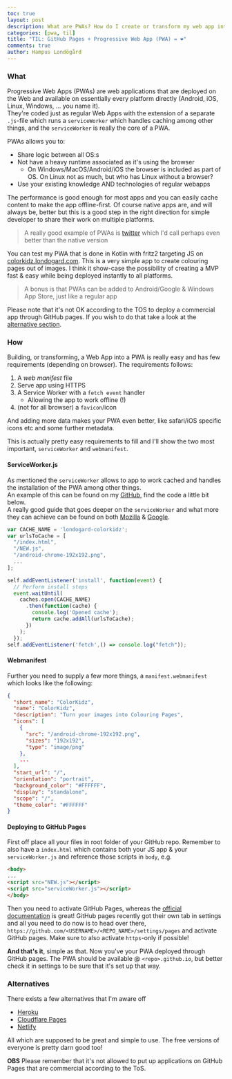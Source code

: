 ```yaml
---
toc: true
layout: post
description: What are PWAs? How do I create or transform my web app into one? How can I deploy them (freely) via GitHub Pages?
categories: [pwa, til]
title: "TIL: GitHub Pages + Progressive Web App (PWA) = ❤️"
comments: true
author: Hampus Londögård
---
```


### What
Progressive Web Apps (PWAs) are web applications that are deployed on the Web and available on essentially every platform directly (Android, iOS, Linux, Windows, ... you name it).  
They're coded just as regular Web Apps with the extension of a separate `.js`-file which runs a `serviceWorker` which handles caching among other things, and the `serviceWorker` is really the core of a PWA. 

PWAs allows you to:
- Share logic between all OS:s
- Not have a heavy runtime associated as it's using the browser
	- On Windows/MacOS/Android/iOS the browser is included as part of OS. On Linux not as much, but who has Linux without a browser?
- Use your existing knowledge AND technologies of regular webapps

The performance is good enough for most apps and you can easily cache content to make the app offline-first. Of course native apps are, and will always be, better but this is a good step in the right direction for simple developer to share their work on multiple platforms. 

> A really good example of PWAs is [twitter](http://mobile.twitter.com/) which I'd call perhaps even better than the native version

You can test my PWA that is done in Kotlin with fritz2 targeting JS on [colorkidz.londogard.com](https://colorkidz.londogard.com/). This is a very simple app to create colouring pages out of images. I think it show-case the possibility of creating a MVP fast & easy while being deployed instantly to all platforms.  

> A bonus is that PWAs can be added to Android/Google & Windows App Store, just like a regular app

Please note that it's not OK according to the TOS to deploy a commercial app through GitHub pages. If you wish to do that take a look at the [alternative section](#alternatives).

### How
Building, or transforming, a Web App into a PWA is really easy and has few requirements (depending on browser). The requirements follows:
1. A _web manifest_ file
2. Serve app using HTTPS
3. A Service Worker with a `fetch event` handler
	- Allowing the app to work offline (!) 
4. (not for all browser) a `favicon`/icon

And adding more data makes your PWA even better, like safari/iOS specific icons etc and some further metadata.

This is actually pretty easy requirements to fill and I'll show the two most important, `serviceWorker` and `webmanifest`.

#### ServiceWorker.js
As mentioned the `serviceWorker` allows to app to work cached and handles the installation of the PWA among other things.   
An example of this can be found on my [GitHub](https://github.com/londogard/colorkidz/blob/main/serviceWorker.js), find the code a little bit below.  
A really good guide that goes deeper on the `serviceWorker` and what more they can achieve can be found on both [Mozilla](https://developer.mozilla.org/en-US/docs/Web/Progressive_web_apps/Offline_Service_workers) & [Google](https://developers.google.com/web/ilt/pwa/introduction-to-service-worker).
```js
var CACHE_NAME = 'londogard-colorkidz';
var urlsToCache = [
  "/index.html",
  "/NEW.js",
  "/android-chrome-192x192.png",
  ...
];

self.addEventListener('install', function(event) {
  // Perform install steps
  event.waitUntil(
    caches.open(CACHE_NAME)
      .then(function(cache) {
        console.log('Opened cache');
        return cache.addAll(urlsToCache);
      })
    );
  });
self.addEventListener('fetch',() => console.log("fetch"));
```
#### Webmanifest

Further you need to supply a few more things, a `manifest.webmanifest` which looks like the following:
```json
{
  "short_name": "ColorKidz",
  "name": "ColorKidz",
  "description": "Turn your images into Colouring Pages",
  "icons": [
    {
      "src": "/android-chrome-192x192.png",
      "sizes": "192x192",
      "type": "image/png"
    },
    ...
  ],
  "start_url": "/",
  "orientation": "portrait",
  "background_color": "#FFFFFF",
  "display": "standalone",
  "scope": "/",
  "theme_color": "#FFFFFF"
}
```

#### Deploying to GitHub Pages
First off place all your files in root folder of your GitHub repo. Remember to also have a `index.html` which contains both your JS app & your `serviceWorker.js` and reference those scripts in `body`, e.g.
```html
<body>
...
<script src="NEW.js"></script>
<script src="serviceWorker.js"></script>
</body>
```

Then you need to activate GitHub Pages, whereas the [official documentation](https://pages.github.com/) is great! 
GitHub pages recently got their own tab in settings and all you need to do now is to head over there, `https://github.com/<USERNAME>/<REPO_NAME>/settings/pages` and activate GitHub pages. Make sure to also activate `https`-only if possible!

**And that's it**, simple as that. Now you've your PWA deployed through GitHub pages. The PWA should be available @ `<repo>.github.io`, but better check it in settings to be sure that it's set up that way.

### Alternatives
There exists a few alternatives that I'm aware off
- [Heroku](https://www.heroku.com/)
- [Cloudflare Pages](https://pages.cloudflare.com/)
- [Netlify](https://www.netlify.com/)

All which are supposed to be great and simple to use. The free versions of everyone is pretty darn good too!

**OBS** Please remember that it's not allowed to put up applications on GitHub Pages that are commercial according to the ToS.
